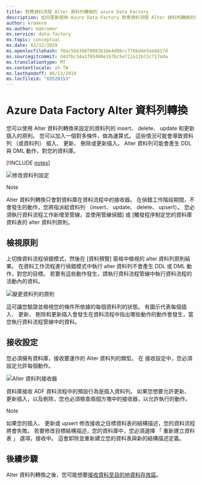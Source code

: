 ```yaml
---
title: 對應資料流程 Alter 資料列轉換的 azure Data Factory
description: 如何更新使用 Azure Data Factory 對應資料流程 Alter 資料列轉換的資料庫目標
author: kromerm
ms.author: makromer
ms.service: data-factory
ms.topic: conceptual
ms.date: 03/12/2019
ms.openlocfilehash: f0ac5bb36079983b10e4d86cc776bd4e5ee6817d
ms.sourcegitcommit: d4dfbc34a1f03488e1b7bc5e711a11b72c717ada
ms.translationtype: MT
ms.contentlocale: zh-TW
ms.lasthandoff: 06/13/2019
ms.locfileid: "65520153"
---
```

# <a name="azure-data-factory-alter-row-transformation"></a>Azure Data Factory Alter 資料列轉換

您可以使用 Alter 資料列轉換來設定的資料列的 insert、 delete、 update 和更新插入的原則。 您可以加入一個對多條件，做為運算式。 這些情況可能會導致資料列 （或資料列） 插入、 更新、 刪除或更新插入。 Alter 資料列可能會產生 DDL 與 DML 動作，對您的資料庫。

[!INCLUDE [notes](../../includes/data-factory-data-flow-preview.md)]

![修改資料列設定](media/data-flow/alter-row1.png "Alter 資料列設定")

> [!NOTE]
> Alter 資料列轉換只會對資料庫在資料流程中的接收器。 在偵錯工作階段期間，不會發生的動作，您將指派給資料列 （insert、 update、 delete、 upsert）。 您必須執行資料流程工作新增至管線，並使用管線偵錯] 或 [觸發程序制定您的資料庫資料表的 alter 資料列原則。

## <a name="view-policies"></a>檢視原則

上切換資料流程偵錯模式，然後在 [資料預覽] 窗格中檢視的 alter 資料列原則結果。 在資料工作流程進行偵錯模式中執行 alter 資料列不會產生 DDL 或 DML 動作，對您的目標。 若要有這些動作發生，請執行資料流程管線中執行資料流程的活動內的資料。

![變更資料列的原則](media/data-flow/alter-row3.png "Alter 資料列的原則")

這可讓您驗證並檢視您的條件所依據的每個資料列的狀態。 有圖示代表每個插入、 更新、 刪除和更新插入會發生在資料流程中指出哪些動作的動作會發生，當您執行資料流程管線中的資料。

## <a name="sink-settings"></a>接收設定

您必須擁有資料庫，接收要運作的 Alter 資料列的類型。 在 接收設定中，您必須設定允許每個動作。

![Alter 資料列接收器](media/data-flow/alter-row2.png "Alter 資料列接收")

資料庫接收 ADF 資料流程中的預設行為是插入資料列。 如果您想要允許更新、 更新插入，以及刪除，您也必須檢查兩個方塊中的接收器，以允許執行的動作。

> [!NOTE]
> 如果您的插入、 更新或 upsert 修改接收之目標資料表的結構描述，您的資料流程將會失敗。 若要修改目標結構描述，您的資料庫中，您必須選擇 「 重新建立資料表 」 選項，接收中。 這會卸除並重新建立您的資料表與新的結構描述定義。

## <a name="next-steps"></a>後續步驟

Alter 資料列轉換之後，您可能想要[接收資料至目的地資料存放區](data-flow-sink.md)。
